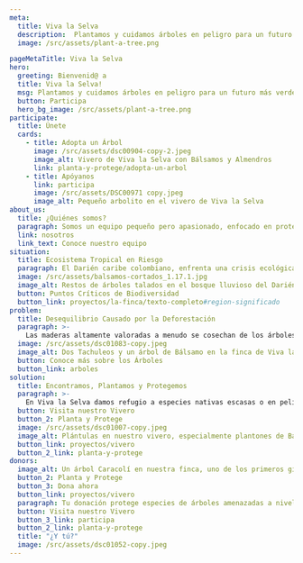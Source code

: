 ```yaml
---
meta:
  title: Viva la Selva
  description:  Plantamos y cuidamos árboles en peligro para un futuro más verde y biodiverso.
  image: /src/assets/plant-a-tree.png

pageMetaTitle: Viva la Selva
hero:
  greeting: Bienvenid@ a
  title: Viva la Selva!
  msg: Plantamos y cuidamos árboles en peligro para un futuro más verde y biodiverso.
  button: Participa
  hero_bg_image: /src/assets/plant-a-tree.png
participate:
  title: Únete
  cards:
    - title: Adopta un Árbol
      image: /src/assets/dsc00904-copy-2.jpeg
      image_alt: Vivero de Viva la Selva con Bálsamos y Almendros
      link: planta-y-protege/adopta-un-arbol
    - title: Apóyanos
      link: participa
      image: /src/assets/DSC00971 copy.jpeg
      image_alt: Pequeño arbolito en el vivero de Viva la Selva
about_us:
  title: ¿Quiénes somos?
  paragraph: Somos un equipo pequeño pero apasionado, enfocado en proteger las especies de árboles raros y en peligro de extinción en la región del Darién caribe, ubicada en el Norte del Chocó, Colombia.
  link: nosotros
  link_text: Conoce nuestro equipo 
situation:
  title: Ecosistema Tropical en Riesgo
  paragraph: El Darién caribe colombiano, enfrenta una crisis ecológica. La deforestación en esta antigua selva tropical avanza sin control, y las especies de árboles amenazadas a nivel local e internacional se han vuelto cada vez más escasas. El ecosistema está en peligro.
  image: /src/assets/balsamos-cortados_1.17.1.jpg
  image_alt: Restos de árboles talados en el bosque lluvioso del Darién
  button: Puntos Críticos de Biodiversidad
  button_link: proyectos/la-finca/texto-completo#region-significado
problem:
  title: Desequilibrio Causado por la Deforestación
  paragraph: >-
    Las maderas altamente valoradas a menudo se cosechan de los árboles más grandes de la selva tropical. Estos árboles hacen mucho más que sólo almacenar CO2. Son hogares para miles de otros seres vivos. Su sombra y sus raíces profundas protegen manantiales y mantienen el flujo natural de los ríos. Sus raíces, mantienen el suelo sano y fértil. Esto ayuda a todo tipo de especies de plantas y animales a sobrevivir y prosperar.
  image: /src/assets/dsc01083-copy.jpeg
  image_alt: Dos Tachuleos y un árbol de Bálsamo en la finca de Viva la Selva
  button: Conoce más sobre los Árboles
  button_link: arboles
solution:
  title: Encontramos, Plantamos y Protegemos
  paragraph: >-
    En Viva la Selva damos refugio a especies nativas escasas o en peligro de extinción. Buscamos y rescatamos semillas y plántulas de especies en declive y las plantamos en un entorno protegido y biodiverso. No todas las semillas plantadas se convierten en árboles, pero cuando lo hacen, ¡florece un milagro de vida en una abundancia inimaginable!
  button: Visita nuestro Vivero
  button_2: Planta y Protege
  image: /src/assets/dsc01007-copy.jpeg
  image_alt: Plántulas en nuestro vivero, especialmente plantones de Bálsamo
  button_link: proyectos/vivero
  button_2_link: planta-y-protege
donors:
  image_alt: Un árbol Caracolí en nuestra finca, uno de los primeros gigantes emergentes en bosques jóvenes
  button_2: Planta y Protege
  button_3: Dona ahora
  button_link: proyectos/vivero
  paragraph: Tu donación protege especies de árboles amenazadas a nivel mundial y local, apoya la preservación de la biodiversidad en un ecosistema en peligro y contribuye al almacenamiento natural de CO2, para un mundo más verde y diverso.
  button: Visita nuestro Vivero
  button_3_link: participa
  button_2_link: planta-y-protege
  title: "¿Y tú?"
  image: /src/assets/dsc01052-copy.jpeg
---
```

